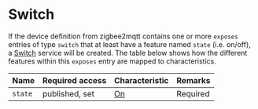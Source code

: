 # Switch
If the device definition from zigbee2mqtt contains one or more `exposes` entries of type `switch` that at least have a feature named `state` (i.e. on/off), a [Switch](https://developers.homebridge.io/#/service/Switch) service will be created.
The table below shows how the different features within this `exposes` entry are mapped to characteristics.

| Name | Required access | Characteristic | Remarks |
|-|-|-|-|
| `state` | published, set | [On](https://developers.homebridge.io/#/characteristic/On) | Required |
